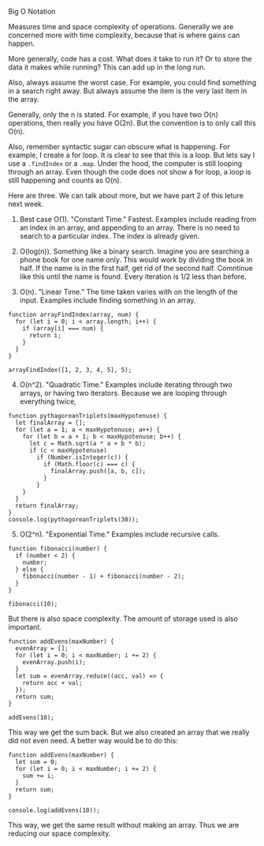 Big O Notation

Measures time and space complexity of operations. Generally we are concerned more with time complexity, because that is where gains can happen.

More generally, code has a cost. What does it take to run it? Or to store the data it makes while running? This can add up in the long run.

Also, always assume the worst case. For example, you could find something in a search right away. But always assume the item is the very last item in the array.

Generally, only the n is stated. For example, if you have two O(n) operations, then really you have O(2n). But the convention is to only call this O(n).

Also, remember syntactic sugar can obscure what is happening. For example, I create a for loop. It is clear to see that this is a loop. But lets say I use a `.findIndex` or a `.map`. Under the hood, the computer is still looping through an array. Even though the code does not show a for loop, a loop is still happening and counts as O(n).

Here are three. We can talk about more, but we have part 2 of this leture next week.

1. Best case O(1). "Constant Time." Fastest. Examples include reading from an index in an array, and appending to an array. There is no need to search to a particular index. The index is already given.

2. O(log(n)). Something like a binary search. Imagine you are searching a phone book for one name only. This would work by dividing the book in half. If the name is in the first half, get rid of the second half. Comntinue like this until the name is found. Every iteration is 1/2 less than before.

3. O(n). "Linear Time." The time taken varies with on the length of the input. Examples include finding something in an array.
```
function arrayFindIndex(array, num) {
  for (let i = 0; i < array.length; i++) {
    if (array[i] === num) {
      return i;
    }
  }
}

arrayFindIndex([1, 2, 3, 4, 5], 5);

```
4. O(n^2). "Quadratic Time." Examples include iterating through two arrays, or having two iterators. Because we are looping through everything twice,

```
function pythagoreanTriplets(maxHypotenuse) {
  let finalArray = [];
  for (let a = 1; a < maxHypotenuse; a++) {
    for (let b = a + 1; b < maxHypotenuse; b++) {
      let c = Math.sqrt(a * a + b * b);
      if (c < maxHypotenuse)
        if (Number.isInteger(c)) {
          if (Math.floor(c) === c) {
            finalArray.push([a, b, c]);
          }
        }
    }
  }
  return finalArray;
}
console.log(pythagoreanTriplets(30));
```

5. O(2^n). "Exponential Time." Examples include recursive calls.

```
function fibonacci(number) {
  if (number < 2) {
    number;
  } else {
    fibonacci(number - 1) + fibonacci(number - 2);
  }
}

fibonacci(10);

```


But there is also space complexity. The amount of storage used is also important. 


```
function addEvens(maxNumber) {
  evenArray = [];
  for (let i = 0; i < maxNumber; i += 2) {
    evenArray.push(i);
  }
  let sum = evenArray.reduce((acc, val) => {
    return acc + val;
  });
  return sum;
}

addEvens(10);

```

This way we get the sum back. But we also created an array that we really did not even need. A better way would be to do this:

```
function addEvens(maxNumber) {
  let sum = 0;
  for (let i = 0; i < maxNumber; i += 2) {
    sum += i;
  }
  return sum;
}

console.log(addEvens(10));
```

This way, we get the same result without making an array. Thus we are reducing our space complexity. 
